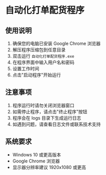 # 自动化打单配货程序

## 使用说明

1. 确保您的电脑已安装 Google Chrome 浏览器
2. 解压程序压缩包到任意目录
3. 双击运行 `自动化打单配货程序.exe`
4. 在程序界面中输入用户名和密码
5. 设置工作时间
6. 点击"启动程序"开始运行

## 注意事项

1. 程序运行时请勿关闭浏览器窗口
2. 如需停止程序，请点击"终止程序"按钮
3. 程序会在 logs 目录下生成运行日志
4. 如遇到问题，请查看日志文件或联系技术支持

## 系统要求

- Windows 10 或更高版本
- Google Chrome 浏览器
- 显示器分辨率建议 1920x1080 或更高 